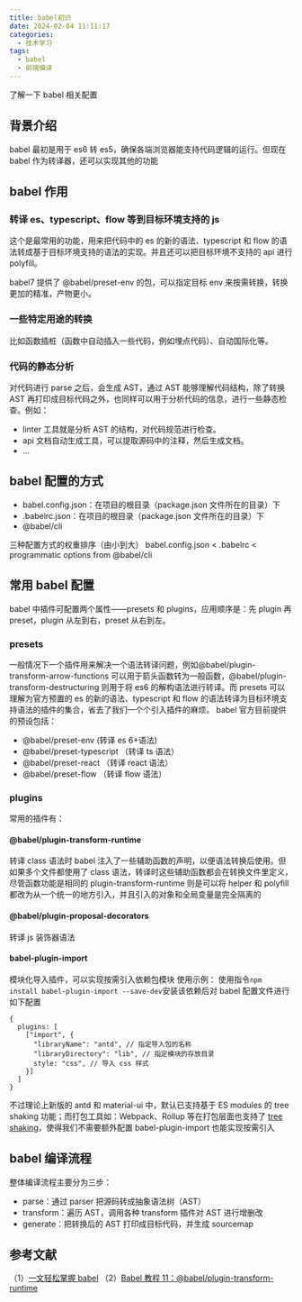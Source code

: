 ```yaml
---
title: babel初识
date: 2024-02-04 11:11:17
categories:
  - 技术学习
tags:
  - babel
  - 前端编译
---
```


了解一下 babel 相关配置

<!-- more -->

## 背景介绍

babel 最初是用于 es6 转 es5，确保各端浏览器能支持代码逻辑的运行。但现在 babel 作为转译器，还可以实现其他的功能

## babel 作用

### 转译 es、typescript、flow 等到目标环境支持的 js

这个是最常用的功能，用来把代码中的 es 的新的语法、typescript 和 flow 的语法转成基于目标环境支持的语法的实现。并且还可以把目标环境不支持的 api 进行 polyfill。

babel7 提供了 @babel/preset-env 的包，可以指定目标 env 来按需转换，转换更加的精准，产物更小。

### 一些特定用途的转换

比如函数插桩（函数中自动插入一些代码，例如埋点代码）、自动国际化等。

### 代码的静态分析

对代码进行 parse 之后，会生成 AST，通过 AST 能够理解代码结构，除了转换 AST 再打印成目标代码之外，也同样可以用于分析代码的信息，进行一些静态检查。例如：

- linter 工具就是分析 AST 的结构，对代码规范进行检查。
- api 文档自动生成工具，可以提取源码中的注释，然后生成文档。
- ...

## babel 配置的方式

- babel.config.json：在项目的根目录（package.json 文件所在的目录）下
- .babelrc.json：在项目的根目录（package.json 文件所在的目录）下
- @babel/cli

三种配置方式的权重排序（由小到大） babel.config.json < .babelrc < programmatic options from @babel/cli

## 常用 babel 配置

babel 中插件可配置两个属性——presets 和 plugins，应用顺序是：先 plugin 再 preset，plugin 从左到右，preset 从右到左。

### presets

一般情况下一个插件用来解决一个语法转译问题，例如@babel/plugin-transform-arrow-functions 可以用于箭头函数转为一般函数，@babel/plugin-transform-destructuring 则用于将 es6 的解构语法进行转译。而 presets 可以理解为官方预置的 es 的新的语法、typescript 和 flow 的语法转译为目标环境支持语法的插件的集合，省去了我们一个个引入插件的麻烦。
babel 官方目前提供的预设包括：

- @babel/preset-env (转译 es 6+语法)
- @babel/preset-typescript （转译 ts 语法）
- @babel/preset-react （转译 react 语法）
- @babel/preset-flow （转译 flow 语法）

### plugins

常用的插件有：

#### @babel/plugin-transform-runtime

转译 class 语法时 babel 注入了一些辅助函数的声明，以便语法转换后使用。但如果多个文件都使用了 class 语法，转译时这些辅助函数都会在转换文件里定义，尽管函数功能是相同的
plugin-transform-runtime 则是可以将 helper 和 polyfill 都改为从一个统一的地方引入，并且引入的对象和全局变量是完全隔离的

#### @babel/plugin-proposal-decorators

转译 js 装饰器语法

#### babel-plugin-import

模块化导入插件，可以实现按需引入依赖包模块
使用示例：
使用指令`npm install babel-plugin-import --save-dev`安装该依赖后对 babel 配置文件进行如下配置

```
{
  plugins: [
    ["import", {
      "libraryName": "antd", // 指定导入包的名称
      "libraryDirectory": "lib", // 指定模块的存放目录
      style: "css", // 导入 css 样式
    }]
  ]
}
```

不过理论上新版的 antd 和 material-ui 中，默认已支持基于 ES modules 的 tree shaking 功能；而打包工具如：Webpack、Rollup 等在打包层面也支持了 [tree shaking](https://juejin.cn/post/7298966922329554995?searchId=20240206112751FE48D0DEEA2D4405759C)，使得我们不需要额外配置 babel-plugin-import 也能实现按需引入

## babel 编译流程

整体编译流程主要分为三步：

- parse：通过 parser 把源码转成抽象语法树（AST）
- transform：遍历 AST，调用各种 transform 插件对 AST 进行增删改
- generate：把转换后的 AST 打印成目标代码，并生成 sourcemap

## 参考文献

（1）[一文轻松掌握 babel](https://juejin.cn/post/7049160361173319693?from=search-suggest)
（2）[Babel 教程 11：@babel/plugin-transform-runtime](https://zhuanlan.zhihu.com/p/394783228?utm_id=0)
